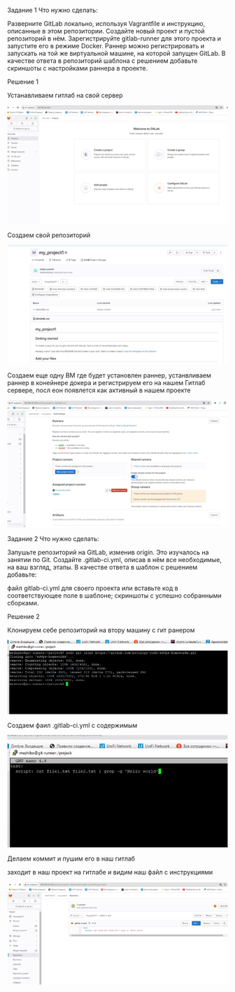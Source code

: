 Задание 1
Что нужно сделать:

Разверните GitLab локально, используя Vagrantfile и инструкцию, описанные в этом репозитории.
Создайте новый проект и пустой репозиторий в нём.
Зарегистрируйте gitlab-runner для этого проекта и запустите его в режиме Docker. Раннер можно регистрировать и запускать на той же виртуальной машине, на которой запущен GitLab.
В качестве ответа в репозиторий шаблона с решением добавьте скриншоты с настройками раннера в проекте.


Решение 1

Устанавливаем гитлаб на свой сервер

![ALT TEXT](https://github.com/mezhibo/Home-work-gitlab/blob/2b4d804f4db2acf8612294887f7888f01f19f684/img/gitlab1.jpg)


Создаем свой репозиторий 

![ALT TEXT](https://github.com/mezhibo/Home-work-gitlab/blob/2b4d804f4db2acf8612294887f7888f01f19f684/img/gitlab2.jpg)

Создаем еще одну ВМ где будет установлен раннер, устанвливаем раннер в конейнере докера и регистрируем его на нашем Гитлаб сервере, посл еон появлется как активный в нашем проекте 

![ALT TEXT](https://github.com/mezhibo/Home-work-gitlab/blob/34f6d559d4828c5a4a374027d26c7975ee7c3d9e/img/gitlab5.jpg)


Задание 2
Что нужно сделать:

Запушьте репозиторий на GitLab, изменив origin. Это изучалось на занятии по Git.
Создайте .gitlab-ci.yml, описав в нём все необходимые, на ваш взгляд, этапы.
В качестве ответа в шаблон с решением добавьте:

файл gitlab-ci.yml для своего проекта или вставьте код в соответствующее поле в шаблоне;
скриншоты с успешно собранными сборками.


Решение 2


Клонируем себе репозиторий на втору машину с гит ранером 

![ALT TEXT](https://github.com/mezhibo/Home-work-gitlab/blob/54e2bfa8e82d707034b8254abc8ada0e584117c0/img/runner1.jpg)


Создаем фаил .gitlab-ci.yml с содержимым 

![ALT TEXT](https://github.com/mezhibo/Home-work-gitlab/blob/12c0693dfb8449fa4ee1b51df90225881068d9a3/img/runner2.jpg)


Делаем коммит и пушим его в наш гитлаб 

заходит в наш проект на гитлабе и видим наш файл с инструкциями 


![ALT TEXT](https://github.com/mezhibo/Home-work-gitlab/blob/b690e255ac193d2b71677966ac7235977e09a100/img/runner3.jpg)



